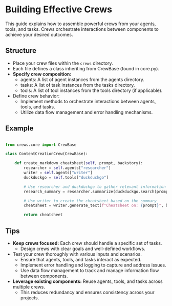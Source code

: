 # Building Effective Crews

This guide explains how to assemble powerful crews from your agents, tools, and tasks. Crews orchestrate interactions between components to achieve your desired outcomes.

## Structure

- Place your crew files within the `crews` directory.
- Each file defines a class inheriting from CrewBase (found in core.py).
- **Specify crew composition:**
  - agents: A list of agent instances from the agents directory.
  - tasks: A list of task instances from the tasks directory.
  - tools: A list of tool instances from the tools directory (if applicable).
- Define crew behavior:
  - Implement methods to orchestrate interactions between agents, tools, and tasks.
  - Utilize data flow management and error handling mechanisms.

## Example

  ```python

  from crews.core import CrewBase

  class ContentCreationCrew(CrewBase):

      def create_markdown_cheatsheet(self, prompt, backstory):
          researcher = self.agents["researcher"]
          writer = self.agents["writer"]
          duckduckgo = self.tools["duckduckgo"]

          # Use researcher and duckduckgo to gather relevant information
          research_summary = researcher.summarize(duckduckgo.search(prompt))

          # Use writer to create the cheatsheet based on the summary
          cheatsheet = writer.generate_text(f"Cheatsheet on: {prompt}", backstory=backstory, summary=research_summary)

          return cheatsheet
  ```

## Tips

- **Keep crews focused:** Each crew should handle a specific set of tasks.
  - Design crews with clear goals and well-defined workflows.
- Test your crew thoroughly with various inputs and scenarios.
  - Ensure that agents, tools, and tasks interact as expected.
  - Implement error handling and logging to capture and address issues.
  - Use data flow management to track and manage information flow between components.
- **Leverage existing components:** Reuse agents, tools, and tasks across multiple crews.
  - This reduces redundancy and ensures consistency across your projects.
